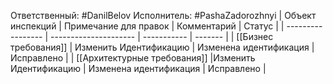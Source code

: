Ответственный: #DanilBelov 
Исполнитель: #PashaZadorozhnyi 
| Объект инспекций  | Примечание для правок | Комментарий | Статус  |
| ----------------- | --------------------- | ----------- | ------- |
| [[Бизнес требования]]  | Изменить Идентификацию                     | Изменена идентификация | Исправлено |
| [[Архитектурные требования]]                   |Изменить Идентификацию  |   Изменена идентификация |       Исправлено         |

